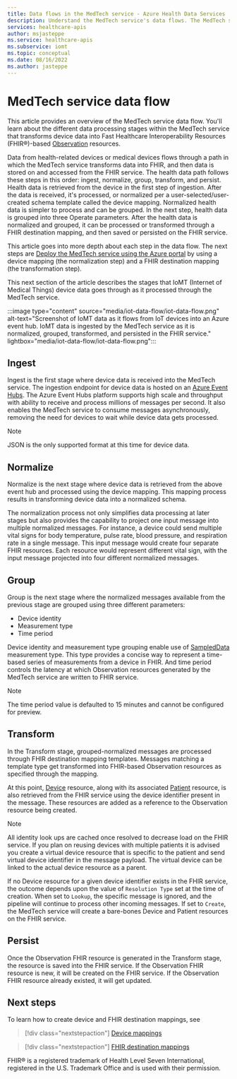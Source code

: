 ```yaml
---
title: Data flows in the MedTech service - Azure Health Data Services
description: Understand the MedTech service's data flows. The MedTech service ingests, normalizes, groups, transforms, and persists IoMT data to FHIR service.
services: healthcare-apis
author: msjasteppe
ms.service: healthcare-apis
ms.subservice: iomt
ms.topic: conceptual
ms.date: 08/16/2022
ms.author: jasteppe
---
```


# MedTech service data flow

This article provides an overview of the MedTech service data flow. You'll learn about the different data processing stages within the MedTech service that transforms device data into Fast Healthcare Interoperability Resources (FHIR&#174;)-based [Observation](https://www.hl7.org/fhir/observation.html) resources.

Data from health-related devices or medical devices flows through a path in which the MedTech service transforms data into FHIR, and then data is stored on and accessed from the FHIR service. The health data path follows these steps in this order: ingest, normalize, group, transform, and persist. Health data is retrieved from the device in the first step of ingestion. After the data is received, it's processed, or normalized per a user-selected/user-created schema template called the device mapping. Normalized health data is simpler to process and can be grouped. In the next step, health data is grouped into three Operate parameters. After the health data is normalized and grouped, it can be processed or transformed through a FHIR destination mapping, and then saved or persisted on the FHIR service.

This article goes into more depth about each step in the data flow. The next steps are [Deploy the MedTech service using the Azure portal](deploy-iot-connector-in-azure.md) by using a device mapping (the normalization step) and a FHIR destination mapping (the transformation step).

This next section of the article describes the stages that IoMT (Internet of Medical Things) device data goes through as it processed through the MedTech service.

:::image type="content" source="media/iot-data-flow/iot-data-flow.png" alt-text="Screenshot of IoMT data as it flows from IoT devices into an Azure event hub. IoMT data is ingested by the MedTech service as it is normalized, grouped, transformed, and persisted in the FHIR service." lightbox="media/iot-data-flow/iot-data-flow.png":::

## Ingest
Ingest is the first stage where device data is received into the MedTech service. The ingestion endpoint for device data is hosted on an [Azure Event Hubs](../../event-hubs/index.yml). The Azure Event Hubs platform supports high scale and throughput with ability to receive and process millions of messages per second. It also enables the MedTech service to consume messages asynchronously, removing the need for devices to wait while device data gets processed.

> [!NOTE]
>
> JSON is the only supported format at this time for device data.

## Normalize
Normalize is the next stage where device data is retrieved from the above event hub and processed using the device mapping. This mapping process results in transforming device data into a normalized schema. 

The normalization process not only simplifies data processing at later stages but also provides the capability to project one input message into multiple normalized messages. For instance, a device could send multiple vital signs for body temperature, pulse rate, blood pressure, and respiration rate in a single message. This input message would create four separate FHIR resources. Each resource would represent different vital sign, with the input message projected into four different normalized messages.

## Group
Group is the next stage where the normalized messages available from the previous stage are grouped using three different parameters:

* Device identity
* Measurement type 
* Time period

Device identity and measurement type grouping enable use of [SampledData](https://www.hl7.org/fhir/datatypes.html#SampledData) measurement type. This type provides a concise way to represent a time-based series of measurements from a device in FHIR. And time period controls the latency at which Observation resources generated by the MedTech service are written to FHIR service.

> [!NOTE]
>
> The time period value is defaulted to 15 minutes and cannot be configured for preview.

## Transform
In the Transform stage, grouped-normalized messages are processed through FHIR destination mapping templates. Messages matching a template type get transformed into FHIR-based Observation resources as specified through the mapping.

At this point, [Device](https://www.hl7.org/fhir/device.html) resource, along with its associated [Patient](https://www.hl7.org/fhir/patient.html) resource, is also retrieved from the FHIR service using the device identifier present in the message. These resources are added as a reference to the Observation resource being created.

> [!NOTE]
>
> All identity look ups are cached once resolved to decrease load on the FHIR service. If you plan on reusing devices with multiple patients it is advised you create a virtual device resource that is specific to the patient and send virtual device identifier in the message payload. The virtual device can be linked to the actual device resource as a parent.

If no Device resource for a given device identifier exists in the FHIR service, the outcome depends upon the value of `Resolution Type` set at the time of creation. When set to `Lookup`, the specific message is ignored, and the pipeline will continue to process other incoming messages. If set to `Create`, the MedTech service will create a bare-bones Device and Patient resources on the FHIR service.  

## Persist
Once the Observation FHIR resource is generated in the Transform stage, the resource is saved into the FHIR service. If the Observation FHIR resource is new, it will be created on the FHIR service. If the Observation FHIR resource already existed, it will get updated.

## Next steps

To learn how to create device and FHIR destination mappings, see

> [!div class="nextstepaction"]
> [Device mappings](how-to-use-device-mappings.md)

> [!div class="nextstepaction"]
> [FHIR destination mappings](how-to-use-fhir-mappings.md)

FHIR&#174; is a registered trademark of Health Level Seven International, registered in the U.S. Trademark Office and is used with their permission.
